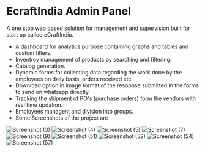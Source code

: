# EcraftIndia Admin Panel
A one stop web based solution for management and supervision built for start up called eCraftIndia.
- A dashboard for analytics purpose containing graphs and tables and custom filters.
- Inventroy management of products by searching and filtering.
- Catalog generation.
- Dynamic forms for collecting data regarding the work done by the employees on daily basis, orders received etc.
- Download option in image format of the resopnse submitted in the forms to send on whatsapp directly.
- Tracking the shipment of PO's (purchase orders) form the vendors with real time updation.
- Employees managent and division into groups.
- Some Screenshots of the project are


![Screenshot (3)](https://user-images.githubusercontent.com/83952361/206125952-b945d4c4-5aca-4b96-97db-0b5f0abfa42f.png)
![Screenshot (4)](https://user-images.githubusercontent.com/83952361/206125985-65f9dd24-cb91-4fa0-95ce-cabc98f0c229.png)
![Screenshot (5)](https://user-images.githubusercontent.com/83952361/206126019-f5531226-4102-4390-b711-898148b97be9.png)
![Screenshot (7)](https://user-images.githubusercontent.com/83952361/206126042-91a9b503-29a6-4fdd-81e3-6596843784cc.png)
![Screenshot (9)](https://user-images.githubusercontent.com/83952361/206126066-3ed35713-80ab-4ffa-bdcb-066063157ce8.jpg)
![Screenshot (51)](https://user-images.githubusercontent.com/83952361/206126428-3bb79783-e956-4048-aa39-033b2a3fd941.png)
![Screenshot (52)](https://user-images.githubusercontent.com/83952361/206126450-474c13e2-87f1-475f-a7ea-917aaebcd0b3.png)
![Screenshot (54)](https://user-images.githubusercontent.com/83952361/206126469-97d7793a-740f-4aed-b555-3308e6da5642.png)
![Screenshot (57)](https://user-images.githubusercontent.com/83952361/206126522-0d68743a-e193-4f3e-ac5b-f48594afda20.png)


